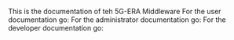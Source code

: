 This is the documentation of teh 5G-ERA Middleware
For the user documentation go:
For the administrator documentation go:
For the developer documentation go: